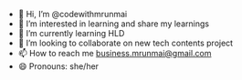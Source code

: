 - 👋 Hi, I’m @codewithmrunmai
- 👀 I’m interested in learning and share my learnings
- 🌱 I’m currently learning HLD 
- 💞️ I’m looking to collaborate on new tech contents project
- 📫 How to reach me business.mrunmai@gmail.com
- 😄 Pronouns: she/her

<!---
codewithmrunmai/codewithmrunmai is a ✨ special ✨ repository because its `README.md` (this file) appears on your GitHub profile.
You can click the Preview link to take a look at your changes.
--->
